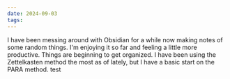 ```yaml
---
date: 2024-09-03
tags:
---
```

I have been messing around with Obsidian for a while now making notes of some random things. I'm enjoying it so far and feeling a little more productive. Things are beginning to get organized. I have been using the Zettelkasten method the most as of lately, but I have a basic start on the PARA method. test